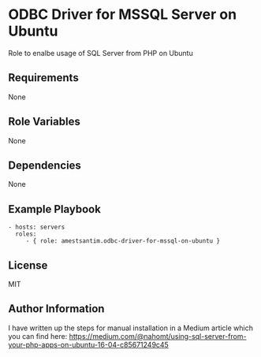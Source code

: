 ODBC Driver for MSSQL Server on Ubuntu
=========

Role to enalbe usage of SQL Server from PHP on Ubuntu

Requirements
------------

None

Role Variables
--------------

None

Dependencies
------------

None

Example Playbook
----------------

    - hosts: servers
      roles:
         - { role: amestsantim.odbc-driver-for-mssql-on-ubuntu }

License
-------

MIT

Author Information
------------------

I have written up the steps for manual installation in a Medium article which you can find here:
https://medium.com/@nahomt/using-sql-server-from-your-php-apps-on-ubuntu-16-04-c85671249c45
